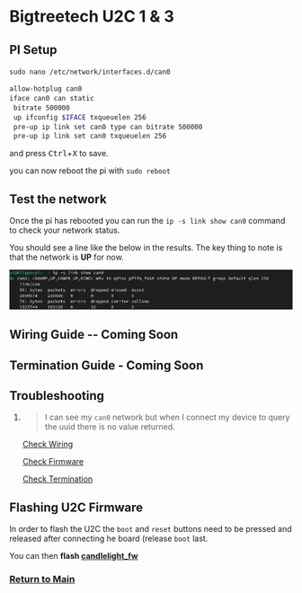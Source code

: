 # Bigtreetech U2C 1 & 3

## **PI Setup**

` sudo nano /etc/network/interfaces.d/can0 `

```bash
allow-hotplug can0
iface can0 can static
 bitrate 500000
 up ifconfig $IFACE txqueuelen 256
 pre-up ip link set can0 type can bitrate 500000
 pre-up ip link set can0 txqueuelen 256
 ```

and press <kbd>Ctrl</kbd>+<kbd>X</kbd> to save.

you can now reboot the pi with ` sudo reboot `



## Test the network

Once the pi has rebooted you can run the `ip -s link show can0` command to check your network status.

You should see a line like the below in the results.
The key thing to note is that the network is **UP** for now.

![../images/iplink.png](../images/iplink.png)


## Wiring Guide -- Coming Soon

## Termination Guide - Coming Soon

## Troubleshooting

1. > I can see my `can0` network but when I connect my device to query the uuid there is no value returned.

    [Check Wiring]()

    [Check Firmware]()

    [Check Termination]()


## Flashing U2C Firmware

In order to flash the U2C the `boot` and `reset` buttons need to be pressed and released after connecting he board (release `boot` last.

You can then **flash [candlelight_fw](./candlelight_fw.md)**



### [Return to Main](../index.md)